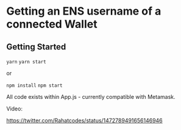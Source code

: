 # Getting an ENS username of a connected Wallet

## Getting Started
`yarn`
`yarn start`

or 

`npm install`
`npm start`

All code exists within App.js - currently compatible with Metamask. 

Video:

https://twitter.com/Rahatcodes/status/1472789491656146946